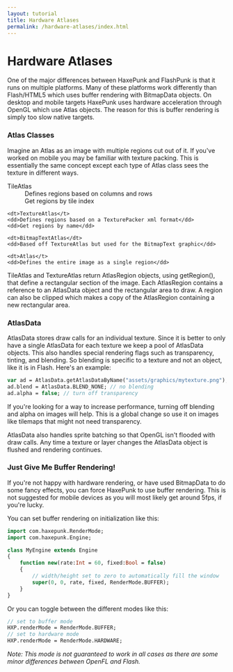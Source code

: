 ```yaml
---
layout: tutorial
title: Hardware Atlases
permalink: /hardware-atlases/index.html
---
```


# Hardware Atlases

One of the major differences between HaxePunk and FlashPunk is that it runs on multiple platforms. Many of these platforms work differently than Flash/HTML5 which uses buffer rendering with BitmapData objects. On desktop and mobile targets HaxePunk uses hardware acceleration through OpenGL which use Atlas objects. The reason for this is buffer rendering is simply too slow native targets.

### Atlas Classes

Imagine an Atlas as an image with multiple regions cut out of it. If you've worked on mobile you may be familiar with texture packing. This is essentially the same concept except each type of Atlas class sees the texture in different ways.

<dl>
	<dt>TileAtlas</dt>
	<dd>Defines regions based on columns and rows</dd>
	<dd>Get regions by tile index</dd>

	<dt>TextureAtlas</t>
	<dd>Defines regions based on a TexturePacker xml format</dd>
	<dd>Get regions by name</dd>

	<dt>BitmapTextAtlas</dt>
	<dd>Based off TextureAtlas but used for the BitmapText graphic</dd>

	<dt>Atlas</t>
	<dd>Defines the entire image as a single region</dd>
</dl>

TileAtlas and TextureAtlas return AtlasRegion objects, using getRegion(), that define a rectangular section of the image. Each AtlasRegion contains a reference to an AtlasData object and the rectangular area to draw. A region can also be clipped which makes a copy of the AtlasRegion containing a new rectangular area.

### AtlasData

AtlasData stores draw calls for an individual texture. Since it is better to only have a single AtlasData for each texture we keep a pool of AtlasData objects. This also handles special rendering flags such as transparency, tinting, and blending. So blending is specific to a texture and not an object, like it is in Flash. Here's an example:

```haxe
var ad = AtlasData.getAtlasDataByName("assets/graphics/mytexture.png");
ad.blend = AtlasData.BLEND_NONE; // no blending
ad.alpha = false; // turn off transparency
```

If you're looking for a way to increase performance, turning off blending and alpha on images will help. This is a global change so use it on images like tilemaps that might not need transparency.

AtlasData also handles sprite batching so that OpenGL isn't flooded with draw calls. Any time a texture or layer changes the AtlasData object is flushed and rendering continues.

### Just Give Me Buffer Rendering!

If you're not happy with hardware rendering, or have used BitmapData to do some fancy effects, you can force HaxePunk to use buffer rendering. This is not suggested for mobile devices as you will most likely get around 5fps, if you're lucky.

You can set buffer rendering on initialization like this:

```haxe
import com.haxepunk.RenderMode;
import com.haxepunk.Engine;

class MyEngine extends Engine
{
	function new(rate:Int = 60, fixed:Bool = false)
	{
		// width/height set to zero to automatically fill the window
		super(0, 0, rate, fixed, RenderMode.BUFFER);
	}
}
```

Or you can toggle between the different modes like this:

```haxe
// set to buffer mode
HXP.renderMode = RenderMode.BUFFER;
// set to hardware mode
HXP.renderMode = RenderMode.HARDWARE;
```

_Note: This mode is not guaranteed to work in all cases as there are some minor differences between OpenFL and Flash._
